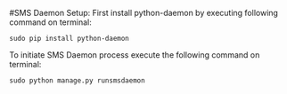 #SMS Daemon Setup:
First install python-daemon by executing following command on terminal:
```
sudo pip install python-daemon
```
To initiate SMS Daemon process execute the following command on terminal:
```
sudo python manage.py runsmsdaemon
```
